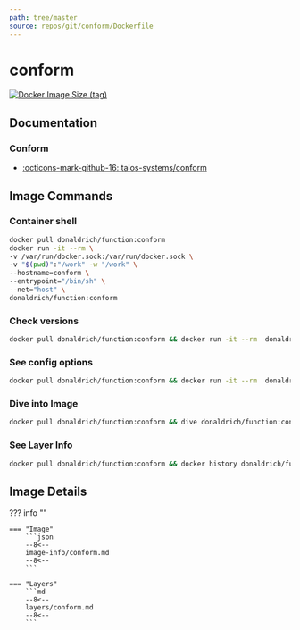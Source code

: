 ```yaml
---
path: tree/master
source: repos/git/conform/Dockerfile
---
```


# conform

[![Docker Image Size (tag)](https://img.shields.io/docker/image-size/donaldrich/function/conform?color=blue&label=donaldrich/function:conform&logo=docker&style=flat-square)](https://hub.docker.com/r/donaldrich/function/conform)

## Documentation

### Conform

- [:octicons-mark-github-16: talos-systems/conform](https://github.com/talos-systems/conform)

## Image Commands

### Container shell

```sh
docker pull donaldrich/function:conform
docker run -it --rm \
-v /var/run/docker.sock:/var/run/docker.sock \
-v "$(pwd)":"/work" -w "/work" \
--hostname=conform \
--entrypoint="/bin/sh" \
--net="host" \
donaldrich/function:conform
```

### Check versions

```sh
docker pull donaldrich/function:conform && docker run -it --rm  donaldrich/function:conform validate
```

### See config options

```sh
docker pull donaldrich/function:conform && docker run -it --rm  donaldrich/function:conform help
```

### Dive into Image

```sh
docker pull donaldrich/function:conform && dive donaldrich/function:conform
```

### See Layer Info

```sh
docker pull donaldrich/function:conform && docker history donaldrich/function:conform
```

## Image Details

??? info ""

    === "Image"
        ```json
        --8<--
        image-info/conform.md
        --8<--
        ```

    === "Layers"
        ```md
        --8<--
        layers/conform.md
        --8<--
        ```
